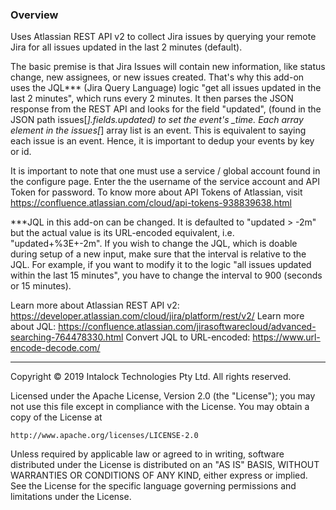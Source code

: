 ### Overview
Uses Atlassian REST API v2 to collect Jira issues by querying your remote Jira for all issues updated in the last 2 minutes (default).

The basic premise is that Jira Issues will contain new information, like status change, new assignees, or new issues created. That's why this add-on uses the JQL*** (Jira Query Language) logic "get all issues updated in the last 2 minutes", which runs every 2 minutes. It then parses the JSON response from the REST API and looks for the field "updated", (found in the JSON path issues[*].fields.updated) to set the event's _time. Each array element in the issues[*] array list is an event. This is equivalent to saying each issue is an event. Hence, it is important to dedup your events by key or id.

It is important to note that one must use a service / global account found in the configure page. Enter the the username of the service account and API Token for password. To know more about API Tokens of Atlassian, visit https://confluence.atlassian.com/cloud/api-tokens-938839638.html

***JQL in this add-on can be changed. It is defaulted to "updated > -2m" but the actual value is its URL-encoded equivalent, i.e. "updated+%3E+-2m". If you wish to change the JQL, which is doable during setup of a new input, make sure that the interval is relative to the JQL. For example, if you want to modify it to the logic "all issues updated within the last 15 minutes", you have to change the interval to 900 (seconds or 15 minutes).

Learn more about Atlassian REST API v2: https://developer.atlassian.com/cloud/jira/platform/rest/v2/ 
Learn more about JQL: https://confluence.atlassian.com/jirasoftwarecloud/advanced-searching-764478330.html 
Convert JQL to URL-encoded: https://www.url-encode-decode.com/ 
 
--- 
 
Copyright © 2019 Intalock Technologies Pty Ltd. All rights reserved.

Licensed under the Apache License, Version 2.0 (the "License");
you may not use this file except in compliance with the License.
You may obtain a copy of the License at

    http://www.apache.org/licenses/LICENSE-2.0

Unless required by applicable law or agreed to in writing, software
distributed under the License is distributed on an "AS IS" BASIS,
WITHOUT WARRANTIES OR CONDITIONS OF ANY KIND, either express or implied.
See the License for the specific language governing permissions and
limitations under the License.
